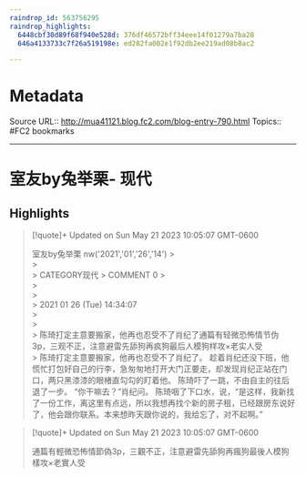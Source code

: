 ```yaml
---
raindrop_id: 563756295
raindrop_highlights:
  6448cbf30d89f68f940e528d: 376df46572bff34eee14f01279a7ba28
  646a4133733c7f26a519198e: ed282fa002e1f92db2ee219ad08b8ac2

---
```


# Metadata
Source URL:: http://mua41121.blog.fc2.com/blog-entry-790.html
Topics:: #FC2 bookmarks

---
# 室友by兔举栗- 现代



## Highlights

> [!quote]+ Updated on Sun May 21 2023 10:05:07 GMT-0600
>
> 室友by兔举栗                nw(&#39;2021&#39;,&#39;01&#39;,&#39;26&#39;,&#39;14&#39;)
&gt;              
&gt;              
&gt;                CATEGORY现代
&gt;                                COMMENT 0
&gt;                                              
&gt;            
&gt;            
&gt;              2021 01 26 (Tue) 14:34:07            
&gt;            
&gt;              
&gt;                陈琦打定主意要搬家，他再也忍受不了肖纪了通篇有轻微恐怖情节伪3p，三观不正，注意避雷先舔狗再疯狗最后人模狗样攻×老实人受                                                                
&gt;                  陈琦打定主意要搬家，他再也忍受不了肖纪了。    趁着肖纪还没下班，他慌忙打包好自己的行李，急匆匆地打开大门正要走，却发现肖纪正站在门口，两只黑漆漆的眼楮直勾勾的盯着他。    陈琦吓了一跳，不由自主的往后退了一步。    “你干嘛去？”肖纪问。    陈琦咽了下口水，说，“是这样，我新找了一份工作，离这里有点远，所以我想再找个新的房子租，已经跟房东说好了，他会跟你联系。本来想昨天跟你说的，我给忘了，对不起啊。”

> [!quote]+ Updated on Sun May 21 2023 10:05:07 GMT-0600
>
> 通篇有輕微恐怖情節偽3p，三觀不正，注意避雷先舔狗再瘋狗最後人模狗樣攻×老實人受
